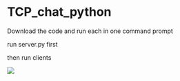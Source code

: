 # TCP_chat_python
 
Download the code and run each in one command prompt 

run server.py first 

then run clients

<img src=img.png>
